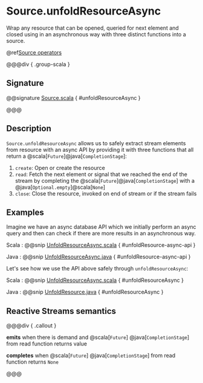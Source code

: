# Source.unfoldResourceAsync

Wrap any resource that can be opened, queried for next element and closed using in an asynchronous way with three distinct functions into a source.

@ref[Source operators](../index.md#source-operators)

@@@div { .group-scala }

## Signature

@@signature [Source.scala](/akka-stream/src/main/scala/akka/stream/scaladsl/Source.scala) { #unfoldResourceAsync }

@@@

## Description

`Source.unfoldResourceAsync` allows us to safely extract stream elements from resource with an async API by providing it with 
three functions that all return a @scala[`Future`]@java[`CompletionStage`]: 

1. `create`: Open or create the resource
1. `read`: Fetch the next element or signal that we reached the end of the stream by completing the @scala[`Future`]@java[`CompletionStage`] with a @java[`Optional.empty`]@scala[`None`]
1. `close`: Close the resource, invoked on end of stream or if the stream fails

## Examples

Imagine we have an async database API which we initially perform an async query and then can
check if there are more results in an asynchronous way.

Scala
:   @@snip [UnfoldResourceAsync.scala](/akka-docs/src/test/scala/docs/stream/operators/source/UnfoldResourceAsync.scala) { #unfoldResource-async-api }

Java
:   @@snip [UnfoldResourceAsync.java](/akka-docs/src/test/java/jdocs/stream/operators/source/UnfoldResourceAsync.java) { #unfoldResource-async-api }

Let's see how we use the API above safely through `unfoldResourceAsync`:

Scala
:   @@snip [UnfoldResourceAsync.scala](/akka-docs/src/test/scala/docs/stream/operators/source/UnfoldResourceAsync.scala) { #unfoldResourceAsync }

Java
:   @@snip [UnfoldResource.java](/akka-docs/src/test/java/jdocs/stream/operators/source/UnfoldResourceAsync.java) { #unfoldResourceAsync }

## Reactive Streams semantics

@@@div { .callout }

**emits** when there is demand and @scala[`Future`] @java[`CompletionStage`] from read function returns value

**completes** when @scala[`Future`] @java[`CompletionStage`] from read function returns `None`

@@@

